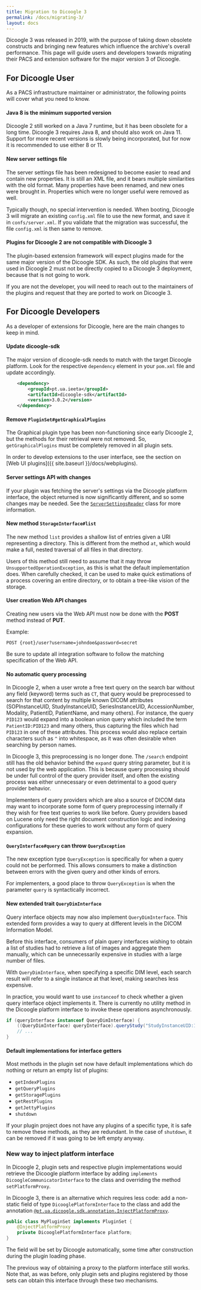 ```yaml
---
title: Migration to Dicoogle 3
permalink: /docs/migrating-3/
layout: docs
---
```


Dicoogle 3 was released in 2019,
with the purpose of taking down obsolete constructs
and bringing new features which influence the archive's overall performance.
This page will guide users and developers
towards migrating their PACS and extension software
for the major version 3 of Dicoogle.

## For Dicoogle User

As a PACS infrastructure maintainer or administrator,
the following points will cover what you need to know.

#### Java 8 is the minimum supported version

Dicoogle 2 still worked on a Java 7 runtime,
but it has been obsolete for a long time.
Dicoogle 3 requires Java 8,
and should also work on Java 11.
Support for more recent versions is slowly being incorporated,
but for now it is recommended to use either 8 or 11.

#### New server settings file

The server settings file has been redesigned to become easier to read
and contain new properties.
It is still an XML file,
and it bears multiple similarities with the old format.
Many properties have been renamed,
and new ones were brought in.
Properties which were no longer useful were removed as well.

Typically though, no special intervention is needed.
When booting, Dicoogle 3 will migrate an existing `config.xml` file
to use the new format, and save it in `confs/server.xml`.
If you validate that the migration was successful,
the file `config.xml` is then same to remove.

#### Plugins for Dicoogle 2 are not compatible with Dicoogle 3 

The plugin-based extension framework will expect plugins
made for the same major version of the Dicoogle SDK.
As such, the old plugins that were used in Dicoogle 2
must not be directly copied to a Dicoogle 3 deployment,
because that is not going to work.

If you are not the developer,
you will need to reach out to the maintainers of the plugins
and request that they are ported to work on Dicoogle 3.

## For Dicoogle Developers

As a developer of extensions for Dicoogle,
here are the main changes to keep in mind.

#### Update dicoogle-sdk

The major version of dicoogle-sdk needs to match
with the target Dicoogle platform.
Look for the respective `dependency` element in your `pom.xml` file
and update accordingly.

```xml
    <dependency>
        <groupId>pt.ua.ieeta</groupId>
        <artifactId>dicoogle-sdk</artifactId>
        <version>3.0.2</version>
    </dependency>
```

#### Remove `PluginSet#getGraphicalPlugins`

The Graphical plugin type has been non-functioning since early Dicoogle 2,
but the methods for their retrieval were not removed.
So, `getGraphicalPlugins` must be completely removed in all plugin sets.

In order to develop extensions to the user interface,
see the section on [Web UI plugins]({{ site.baseurl }}/docs/webplugins).

#### Server settings API with changes

If your plugin was fetching the server's settings
via the Dicoogle platform interface,
the object returned is now significantly different,
and so some changes may be needed.
See the [`ServerSettingsReader`](https://github.com/bioinformatics-ua/dicoogle/blob/3.0.2/sdk/src/main/java/pt/ua/dicoogle/sdk/settings/server/ServerSettingsReader.java)
class for more information.

#### New method `StorageInterface#list`

The new method `list` provides a shallow list of entries
given a URI representing a directory.
This is different from the method `at`,
which would make a full, nested traversal of all files in that directory.

Users of this method still need to assume that
it may throw `UnsupportedOperationException`,
as this is what the default implementation does.
When carefully checked,
it can be used to make quick estimations of
a process covering an entire directory,
or to obtain a tree-like vision of the storage.

#### User creation Web API changes

Creating new users via the Web API
must now be done with the **POST** method instead of **PUT**.

Example:

```none
POST {root}/user?username=johndoe&password=secret
```

Be sure to update all integration software
to follow the matching specification of the Web API.

#### No automatic query processing

In Dicoogle 2, when a user wrote a free text query on the search bar
without any field (keyword) terms such as `CT`,
that query would be preprocessed to search for that content
by multiple known DICOM attributes
(SOPInstanceUID, StudyInstanceUID, SeriesInstanceUID,
AccessionNumber, Modality, PatientID, PatientName,
and many others).
For instance, the query `PID123` would expand into a boolean union query
which included the term `PatientID:PID123` and many others,
thus capturing the files which had `PID123` in one of these attributes.
This process would also replace certain characters such as `^` into whitespace,
as it was often desirable when searching by person names.

In Dicoogle 3, this preprocessing is no longer done.
The `/search` endpoint still has the old behavior
behind the `expand` query string parameter,
but it is not used by the web application.
This is because query processing
should be under full control of the query provider itself,
and often the existing process was either unnecessary
or even detrimental to a good query provider behavior. 

Implementers of query providers which are also a source of DICOM data
may want to incorporate some form of query preprocessing internally
if they wish for free text queries to work like before.
Query providers based on Lucene
only need the right document construction logic
and indexing configurations
for these queries to work
without any form of query expansion.

#### `QueryInterface#query` can throw `QueryException`

The new exception type `QueryException`
is specifically for when a query could not be performed.
This allows consumers to make a distinction between errors with the given query
and other kinds of errors.

For implementers, a good place to throw `QueryException`
is when the parameter `query` is syntactically incorrect.

#### New extended trait `QueryDimInterface` 

Query interface objects may now also implement `QueryDimInterface`.
This extended form provides a way
to query at different levels in the DICOM Information Model.

Before this interface,
consumers of plain query interfaces wishing to obtain a list of studies
had to retrieve a list of images and aggregate them manually,
which can be unnecessarily expensive in studies with a large number of files.

With `QueryDimInterface`, when specifying a specific DIM level,
each search result will refer to a single instance at that level,
making searches less expensive.

In practice, you would want to use `instanceof`
to check whether a given query interface object implements it.
There is currently no utility method in the Dicoogle platform interface
to invoke these operations asynchronously.

```java
if (queryInterface instanceof QueryDimInterface) {
    ((QueryDimInterface) queryInterface).queryStudy("StudyInstanceUID:1.2.3.4.555");
    // ...
}
```

#### Default implementations for interface getters

Most methods in the plugin set
now have default implementations which do nothing
or return an empty list of plugins:

- `getIndexPlugins`
- `getQueryPlugins`
- `getStoragePlugins`
- `getRestPlugins`
- `getJettyPlugins`
- `shutdown`

If your plugin project does not have any plugins of a specific type,
it is safe to remove these methods,
as they are redundant.
In the case of `shutdown`,
it can be removed if it was going to be left empty anyway.

### New way to inject platform interface

In Dicoogle 2,
plugin sets and respective plugin implementations
would retrieve the Dicoogle platform interface
by adding `implements DicoogleCommunicatorInterface` to the class
and overriding the method `setPlatformProxy`.

In Dicoogle 3,
there is an alternative which requires less code:
add a non-static field of type `DicooglePlatformInterface` to the class
and add the annotation [`@pt.ua.dicoogle.sdk.annotation.InjectPlatformProxy`][InjectPlatformProxy].

```java
public class MyPluginSet implements PluginSet {
    @InjectPlatformProxy
    private DicooglePlatformInterface platform;
}
```

The field will be set by Dicoogle automatically,
some time after construction during the plugin loading phase.

The previous way of obtaining a proxy to the platform interface still works.
Note that, as was before,
only plugin sets and plugins registered by those sets
can obtain this interface through these two mechanisms.

[InjectPlatformProxy]: https://github.com/bioinformatics-ua/dicoogle/blob/3.0.2/sdk/src/main/java/pt/ua/dicoogle/sdk/annotation/InjectPlatformProxy.java
